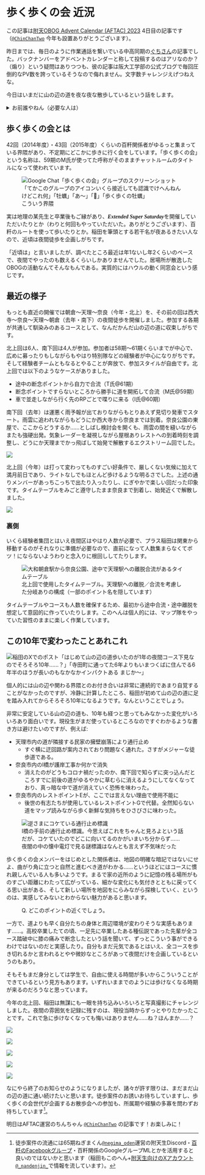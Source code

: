 # 歩く歩くの会 近況

この記事は[附天OBOG Advent Calendar (AFTAC) 2023](https://adventar.org/calendars/9428) 4日目の記事です（[`@ChinChanTwo`](https://twitter.com/ChinChanTwo/status/1727329091010138243) 今年も設置ありがとうございます）。

昨日までは、毎日のように作業通話を繋いでいる中高同期の[ぐちさん](https://twitter.com/Mt_Guchi03)の記事でした。バックナンバーをアドベントカレンダーと称して投稿するのはアリなのか？（煽り）という疑問はありつつも、彼の記事は阪大工学部の公式ブログで毎回圧倒的なPV数を誇っているそうなので侮れません。文字数チャレンジえげつねえな。

今日はいまだに山の辺の道を夜な夜な散歩しているという話をします。

<details>
<summary>お前誰やねん（必要な人は）</summary>

## 自己紹介

中64期-高58期。中学映像部、高校演劇部（現存せず）、舞台発表委員会・音選発表で撮影・音響・照明などテクノロジーをやっていました。小講堂の天井についている舞台用照明は、稲田が仕様を好きに書かせていただいてつけていただいたものです。また41回百粁ではP副隊長、42回ではM1隊長（総隊長）やマップ制作を担当しました。

卒業後はｽﾝﾀﾞｲ学に進学したのち筑波大の情報メディア創成学類に入学し、なんだかんだあっていまは博士課程1年をやっています。

附天から筑波大に進学する人はなかなかおらず、いたとて最近は期が離れすぎていて追跡できなくなってしまいました（同じ情報系にもうひとりいるらしいのに……）。SSHのつくば研修で泊まる宿が現自宅のものすごい近所なのですが、これも高校といまいちうまい連絡ルートがなく逃しまくっています。さみしい。でもまあ元気にやっています。

</details>

## 歩く歩くの会とは

42回（2014年度）・43回（2015年度）くらいの百粁関係者がゆるっと集まっている界隈があり、不定期にどこかに歩きに行く会をしています。「歩く歩くの会」という名称は、59期のM氏が使ってた呼称がそのままチャットルームのタイトルになって使われています。

<figure>
  <img src="./chat_screenshot.png" alt="Google Chat「歩く歩くの会」グループのスクリーンショット「てかこのグループのアイコンいくら接近しても認識でけへんねんけどこれ何」「牡蠣」「あ〜」「🦪」「歩く歩くの牡蠣」">
  <figcaption>こういう界隈</figcaption>
</figure>

実は地理の某先生と卒業後もご縁があり、<span style="font-weight: bold; font-style: italic; font-family: 'Times New Roman', serif">Extended Super Saturday</span>を開催していただいたりとか（わりと何回もやっていただいた。ありがとうございます）、百粁のルートを使って歩いたりとか。稲田を筆頭とする若干名が夜あるきたい人なので、近頃は夜間徒歩を企画しがちです。

「近頃は」と言いましたが、調べたところ最近は年1ないし年2くらいのペースで、夜間でやったのも数えるくらいしかありませんでした。居場所が散逸したOBOGの活動なんてそんなもんである。実質的にはハウルの動く同窓会という感じです。

## 最近の様子

もっとも直近の開催では朝倉〜天理〜奈良（今年・北上）を、その前の回は西大寺〜奈良〜天理〜朝倉（去年・南下）の夜間徒歩を開催しました。参加する各期が共通して馴染みのあるコースとして、なんだかんだ山の辺の道に収束しがちです。

北上回は6人、南下回は4人が参加。参加者は58期〜61期くらいまでが中心で、広めに募ったりもしながらもやはり特別隊などの経験者が中心になりがちです。そして経験者チームともなるとやることが奔放で、参加スタイルが自由です。北上回では以下のようなケースがありました。

- 途中の断念ポイントから自力で合流（T氏@61期）
- 断念ポイントですらないところから勝手に道を開拓して合流（M氏@59期）
- 車で並走しながら行く先のRPごとで喋りに来る（I氏@60期）

南下回（去年）は運悪く雨予報が出ておりながらもとりあえず見切り発車でスタート。雨雲に追われながらもどうにか西大寺から奈良までは到着。奈良公園の東屋で、ここからどうするか……としばし検討会を開くも、雨雲の間を縫いながらまたも強硬出発。気象レーダーを凝視しながら屋根ありレストへの到着時刻を調整し、どうにか天理までかっ飛ばして始発で解散するエクストリーム回でした。

![](./2022_snap_0.jpg)

北上回（今年）は打って変わってものすごい好条件で、厳しくない気候に加えて満月前日であり、ライトなしでもほとんど歩けるような明るさでした。上述の通りメンバーがあっちこっちで出たり入ったりし、にぎやかで楽しい回だった印象です。タイムテーブルをみごと遵守したまま奈良まで到着し、始発近くで解散しました。

![](./2023_snap_0.jpg)

### 裏側

いくら経験者集団とはいえ夜間区はやはり人数が必要で、プラス稲田は関東から移動するのがそれなりに準備が必要なので、直前になって人数集まらなくてボツ！にならないようわりと念入りに根回ししてたりします。

<figure>
  <img src="./timetable.png" alt="大和朝倉駅から奈良公園、途中で天理駅への離脱合流があるタイムテーブル">
  <figcaption>北上回で使用したタイムテーブル。天理駅への離脱／合流を考慮した分岐ありの構成（一部のポイント名を隠しています）</figcaption>
</figure>

タイムテーブルやコースも人数を確保するため、最初から途中合流・途中離脱を想定して意図的に作っていたりします。このへんは個人的には、マップ隊をやっていた習性のままに楽しく作業しています。

## この10年で変わったことあれこれ

![稲田のXでのポスト「はじめて山の辺の道歩いたのが1年の夜間コース下見なのでそろそろ10年……？」「寺田町に通ってた6年よりもいまつくばに住んでる6年半のほうが長いのもなかなかインパクトある まじか〜」](./10th_anniv_post.png)

個人的には山の辺や関わる界隈とのお付き合いは非常に連続的であまり自覚することがなかったのですが、冷静に計算したところ、稲田が初めて山の辺の道に足を踏み入れてからそろそろ10年になるようです。なんということでしょう。

非常に安定している山の辺の道も、10年も経つと思ってもみなかった変化がいろいろあり面白いです。現役生がまだ使っているところなのですぐわかるような書き方は避けたいのですが、例えば:

- 天理市内の道が隣接する民家の擁壁崩落により通行止め
  - すぐ横に迂回路が案内されており問題なく通れた。さすがメジャーな徒歩道である。
- 奈良市内のI橋が護岸工事か何かで消失
  - 消えたのがどうもコロナ禍だったのか、南下回で知らずに突っ込んだところすでに前後の道がゆるやかに草むらに消えるようにしてなくなっており、真っ暗な中で道が消えていく恐怖を味わった。
- 奈良市内のレストポイントEが、ここでは言えない理由で使用不能に
  - 後世の有志たちが使用しているレストポイントGで代替。全然知らない道をマップ読みながら歩く新鮮な気持ちをひさびさに味わった。

<figure>
 <img src="./do-not-enter.jpg" alt="逆さまにコケている通行止め標識">
 <figcaption>I橋の手前の通行止め標識。今思えばこれをちゃんと見ろよという話だが、コケていたのでどこに向いてるのかがいまいち分からず……夜闇の中の懐中電灯で見る謎標識はなんとも言えず不気味だった</figcaption>
</figure>

歩く歩くの会メンバーをはじめとした関係者は、地図の明確な暗記ではないにせよ、曲がり角に立つと自然と進むべき道がわかる……というほどにはコースに慣れ親しんでいる人も多いようです。まるで家の近所のように記憶の残る場所がものすごい距離にわたって広がっている、細かな変化にも気付きとともに戻ってくる思い出がある、そして新しい場所を地図をにらみながら探検していく、というのは、実感してみないとわからない魅力があると思います。

<figure>
  <img src="./2023_snap_7.jpg" alt="">
  <figcaption>Q. どこのポイントの近くでしょう。</figcaption>
</figure>

一方で、道よりも早く自分たちの身体と周辺環境が変わりそうな実感もあります……。高校卒業したての頃、一足先に卒業したある種伝説であった先輩が全コース踏破中に膝の痛みで断念したという話を聞いて、ずっとこういう事ができるわけではないのだと実感したり。自分もまだ元気であるとはいえ、全コースを歩き切れるかと言われるとやや微妙なところがあって夜間だけを企画しているというのもあり。

そもそもまだ身分としては学生で、自由に使える時間が多いからこういうことができているという見方もあります。いずれいままでのようには歩けなくなる時期が来るのだろうなと思っています。

今年の北上回、稲田は無謀にも一眼を持ち込みいろいろと写真撮影にチャレンジしました。夜間の雰囲気を記録に残すのは、現役当時からずっとやりたかったことです。これで急に歩けなくなっても悔いはありません……ね？ほんまか……？

![](./2023_snap_1.jpg)

![](./2023_snap_3.jpg)

![](./2023_snap_4.jpg)

![](./2023_snap_5.jpg)

![](./2023_snap_6.jpg)

なにやら終了のお知らせのようになりましたが、諸々が許す限りは、まだまだ山の辺の道に通い続けたいと思います。徒歩案件のお誘いお待ちしていますし、歩く歩くの会世代が企画するお散歩会への参加も、所属期や経験の多寡を問わずお待ちしています[^1]。

明日はAFTAC運営のちんちゃん [`@ChinChanTwo`](https://twitter.com/ChinChanTwo/status/1727329091010138243) の記事です！お楽しみに！

[^1]: 徒歩案件の流通には65期ねぎまくん[`@negima_oden`](https://twitter.com/negima_oden)運営の附天生Discord・[百粁のFacebookグループ](https://www.facebook.com/groups/100kmwalking)・百粁関係のGoogleグループMLとかを活用すると良いのではないかと思います（稲田もこのへん+[附天生向けのXアカウント `@_nandenjin_`](https://twitter.com/_nandenjin_)で情報を流しています）。
